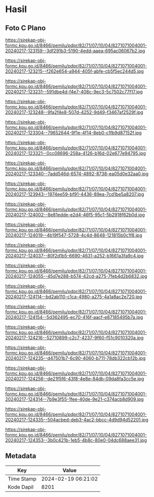 # Hasil

## Foto C Plano

https://sirekap-obj-formc.kpu.go.id/8466/pemilu/pdpr/82/71/07/10/04/8271071004001-20240217-123159--3df291b3-5190-4edd-aaea-695ac06067b2.jpg

https://sirekap-obj-formc.kpu.go.id/8466/pemilu/pdpr/82/71/07/10/04/8271071004001-20240217-123215--f262e654-a944-405f-abfe-cb5f5ec244d5.jpg

https://sirekap-obj-formc.kpu.go.id/8466/pemilu/pdpr/82/71/07/10/04/8271071004001-20240217-123231--591dbe4d-f4e7-408c-9ec3-5c7502c77f17.jpg

https://sirekap-obj-formc.kpu.go.id/8466/pemilu/pdpr/82/71/07/10/04/8271071004001-20240217-123248--9fa2f4e8-507d-4252-9d49-f3467af2529f.jpg

https://sirekap-obj-formc.kpu.go.id/8466/pemilu/pdpr/82/71/07/10/04/8271071004001-20240217-123304--79652644-9f1e-4f14-8eb0-c1fb9d87152f.jpg

https://sirekap-obj-formc.kpu.go.id/8466/pemilu/pdpr/82/71/07/10/04/8271071004001-20240217-123321--0cc08696-258a-4126-b16d-02e677e94795.jpg

https://sirekap-obj-formc.kpu.go.id/8466/pemilu/pdpr/82/71/07/10/04/8271071004001-20240217-123340--7add546d-6574-4892-8738-ea05d0e32aa0.jpg

https://sirekap-obj-formc.kpu.go.id/8466/pemilu/pdpr/82/71/07/10/04/8271071004001-20240217-123943--1974ee59-bf91-4436-89ea-7cd1be5a8207.jpg

https://sirekap-obj-formc.kpu.go.id/8466/pemilu/pdpr/82/71/07/10/04/8271071004001-20240217-124002--8e81edde-e2d4-46f5-95c1-5b2918f62b0d.jpg

https://sirekap-obj-formc.kpu.go.id/8466/pemilu/pdpr/82/71/07/10/04/8271071004001-20240217-124019--4b19f547-5728-4c4d-8648-121815b0c1f8.jpg

https://sirekap-obj-formc.kpu.go.id/8466/pemilu/pdpr/82/71/07/10/04/8271071004001-20240217-124037--80f2d1b5-6690-4631-a252-b1661a3fa9c4.jpg

https://sirekap-obj-formc.kpu.go.id/8466/pemilu/pdpr/82/71/07/10/04/8271071004001-20240217-124055--45d7e288-b574-42cd-a275-7feb4d2b6832.jpg

https://sirekap-obj-formc.kpu.go.id/8466/pemilu/pdpr/82/71/07/10/04/8271071004001-20240217-124114--bd2ab110-c1ca-4980-a275-4a1a8ac2e720.jpg

https://sirekap-obj-formc.kpu.go.id/8466/pemilu/pdpr/82/71/07/10/04/8271071004001-20240217-124154--5d362495-ec70-416f-aacf-e87185495b7a.jpg

https://sirekap-obj-formc.kpu.go.id/8466/pemilu/pdpr/82/71/07/10/04/8271071004001-20240217-124216--52710899-c2c7-4237-9f60-f51c9010320a.jpg

https://sirekap-obj-formc.kpu.go.id/8466/pemilu/pdpr/82/71/07/10/04/8271071004001-20240217-124235--d47501b7-6c90-4060-b711-78db322cb12b.jpg

https://sirekap-obj-formc.kpu.go.id/8466/pemilu/pdpr/82/71/07/10/04/8271071004001-20240217-124256--de21f5f6-43f8-4e8e-84db-09da8fa3cc5e.jpg

https://sirekap-obj-formc.kpu.go.id/8466/pemilu/pdpr/82/71/07/10/04/8271071004001-20240217-124314--7b9e3f55-1fee-40de-9e21-c374acb8d909.jpg

https://sirekap-obj-formc.kpu.go.id/8466/pemilu/pdpr/82/71/07/10/04/8271071004001-20240217-124335--504acbed-deb3-4ac2-bbcc-4d9d94d52201.jpg

https://sirekap-obj-formc.kpu.go.id/8466/pemilu/pdpr/82/71/07/10/04/8271071004001-20240217-124353--3b0c421b-1eb5-4b8c-80e0-04dc688aee31.jpg


## Metadata

| Key        | Value               |
| ---------- | ------------------- |
| Time Stamp | 2024-02-19 06:21:02 |
| Kode Dapil | 8201                |



